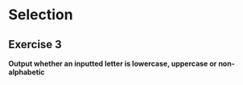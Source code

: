 # Selection
## Exercise 3

**Output whether an inputted letter is lowercase, uppercase or non-alphabetic**